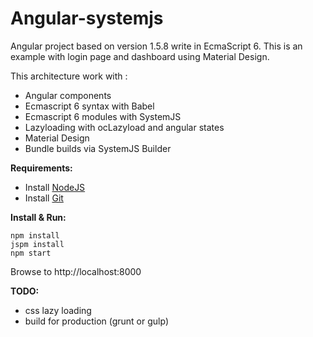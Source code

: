 # Angular-systemjs

Angular project based on version 1.5.8 write in EcmaScript 6.
This is an example with login page and dashboard using Material Design.

This architecture work with :
- Angular components
- Ecmascript 6 syntax with Babel
- Ecmascript 6 modules with SystemJS
- Lazyloading with ocLazyload and angular states
- Material Design
- Bundle builds via SystemJS Builder

**Requirements:**
- Install [NodeJS](https://nodejs.org/en/download/ "NodeJS") 
- Install [Git](https://git-scm.com/downloads "Git") 

**Install & Run:**
```
npm install
jspm install
npm start
```
Browse to http://localhost:8000

**TODO:**
- css lazy loading
- build for production (grunt or gulp)
